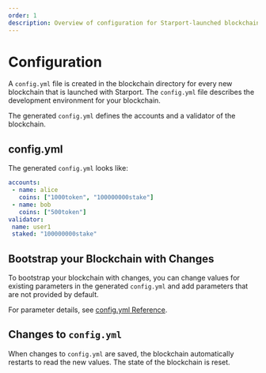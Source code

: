 ```yaml
---
order: 1
description: Overview of configuration for Starport-launched blockchains
---
```


# Configuration

A `config.yml` file is created in the blockchain directory for every new blockchain that is launched with Starport. The `config.yml` file describes the development environment for your blockchain.

The generated `config.yml` defines the accounts and a validator of the blockchain.

## config.yml

The generated `config.yml` looks like:

```yml
accounts:
 - name: alice
   coins: ["1000token", "100000000stake"]
 - name: bob
   coins: ["500token"]
validator:
 name: user1
 staked: "100000000stake"
```

## Bootstrap your Blockchain with Changes

To bootstrap your blockchain with changes, you can change values for existing parameters in the generated `config.yml` and add parameters that are not provided by default.

For parameter details, see [config.yml Reference](https://docs.starport.network/configure/reference.html).

## Changes to `config.yml`

When changes to `config.yml` are saved, the blockchain automatically restarts to read the new values. The state of the blockchain is reset.
